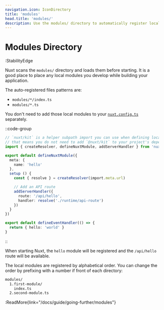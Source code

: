 ```yaml
---
navigation.icon: IconDirectory
title: 'modules'
head.title: 'modules/'
description: Use the modules/ directory to automatically register local modules within your application.
---
```


# Modules Directory

:StabilityEdge

Nuxt scans the `modules/` directory and loads them before starting. It is a good place to place any local modules you develop while building your application.

The auto-registered files patterns are:
- `modules/*/index.ts`
- `modules/*.ts`

You don't need to add those local modules to your [`nuxt.config.ts`](/docs/guide/directory-structure/nuxt.config) separately.

::code-group
```ts [modules/hello/index.ts]
// `nuxt/kit` is a helper subpath import you can use when defining local modules
// that means you do not need to add `@nuxt/kit` to your project's dependencies
import { createResolver, defineNuxtModule, addServerHandler } from 'nuxt/kit'

export default defineNuxtModule({
  meta: {
    name: 'hello'
  },
  setup () {
    const { resolve } = createResolver(import.meta.url)

    // Add an API route
    addServerHandler({
      route: '/api/hello',
      handler: resolve('./runtime/api-route')
    })
  }
})
```
```ts [modules/hello/runtime/api-route.ts]
export default defineEventHandler(() => {
  return { hello: 'world' }
}
```
::

When starting Nuxt, the `hello` module will be registered and the `/api/hello` route will be available.

The local modules are registered by alphabetical order. You can change the order by prefixing with a number if front of each directory:

```md
modules/
  1.first-module/
    index.ts
  2.second-module.ts
```

:ReadMore{link="/docs/guide/going-further/modules"}
